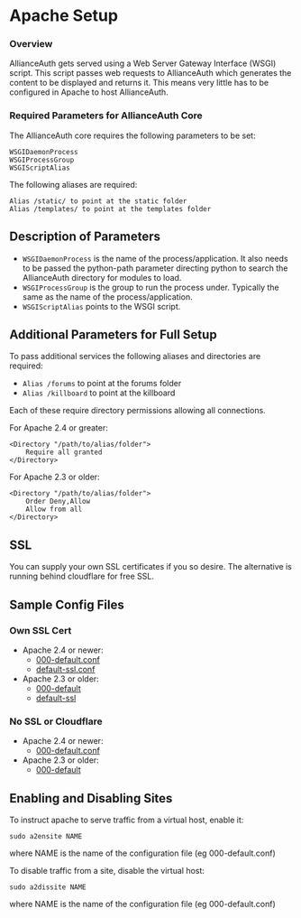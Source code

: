 # Apache Setup
### Overview

AllianceAuth gets served using a Web Server Gateway Interface (WSGI) script. This script passes web requests to AllianceAuth which generates the content to be displayed and returns it. This means very little has to be configured in Apache to host AllianceAuth.

### Required Parameters for AllianceAuth Core

The AllianceAuth core requires the following parameters to be set:

    WSGIDaemonProcess
    WSGIProcessGroup
    WSGIScriptAlias

The following aliases are required:

    Alias /static/ to point at the static folder
    Alias /templates/ to point at the templates folder

## Description of Parameters

 - `WSGIDaemonProcess` is the name of the process/application. It also needs to be passed the python-path parameter directing python to search the AllianceAuth directory for modules to load.
 - `WSGIProcessGroup` is the group to run the process under. Typically the same as the name of the process/application.
 - `WSGIScriptAlias` points to the WSGI script.

## Additional Parameters for Full Setup

To pass additional services the following aliases and directories are required:

 - `Alias /forums` to point at the forums folder
 - `Alias /killboard` to point at the killboard

Each of these require directory permissions allowing all connections.

For Apache 2.4 or greater:

    <Directory "/path/to/alias/folder">
        Require all granted
    </Directory>

For Apache 2.3 or older:

    <Directory "/path/to/alias/folder">
        Order Deny,Allow
        Allow from all
    </Directory>

## SSL

You can supply your own SSL certificates if you so desire. The alternative is running behind cloudflare for free SSL.

## Sample Config Files

### Own SSL Cert
 - Apache 2.4 or newer:
   - [000-default.conf](http://pastebin.com/3LLzyNmV)
   - [default-ssl.conf](http://pastebin.com/HUPPEp0R)
 - Apache 2.3 or older:
   - [000-default](http://pastebin.com/HfyKpQNu)
   - [default-ssl](http://pastebin.com/2WCS5jnb)

### No SSL or Cloudflare
 - Apache 2.4 or newer:
   - [000-default.conf](http://pastebin.com/j1Ps3ZK6)
 - Apache 2.3 or older:
   - [000-default](http://pastebin.com/BHQzf2pj)

## Enabling and Disabling Sites

To instruct apache to serve traffic from a virtual host, enable it:

    sudo a2ensite NAME
where NAME is the name of the configuration file (eg 000-default.conf)

To disable traffic from a site, disable the virtual host:

    sudo a2dissite NAME
where NAME is the name of the configuration file (eg 000-default.conf)

